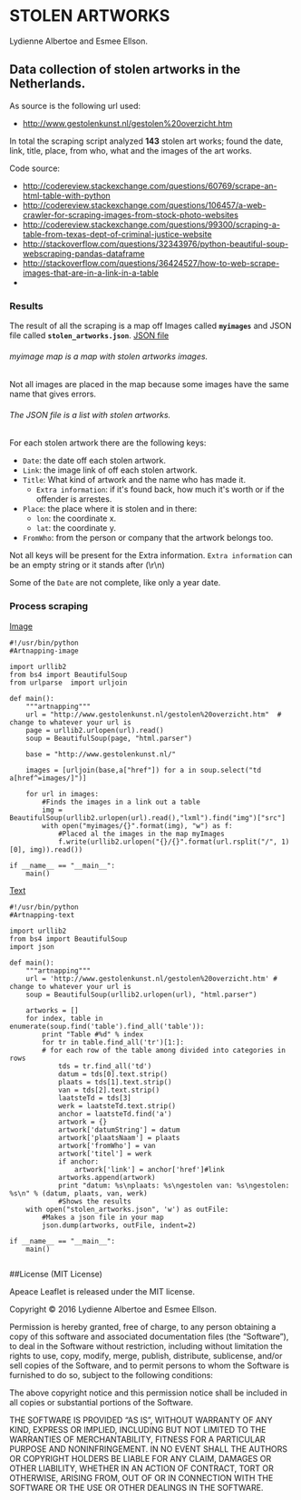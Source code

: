 # STOLEN ARTWORKS
Lydienne Albertoe and Esmee Ellson.

## Data collection of stolen artworks in the Netherlands.

As source is the following url used:

- http://www.gestolenkunst.nl/gestolen%20overzicht.htm

In total the scraping script analyzed **143** stolen art works; found the date, link, title, place, from who, what and the images of the art works.

Code source:

- http://codereview.stackexchange.com/questions/60769/scrape-an-html-table-with-python
- http://codereview.stackexchange.com/questions/106457/a-web-crawler-for-scraping-images-from-stock-photo-websites
- http://codereview.stackexchange.com/questions/99300/scraping-a-table-from-texas-dept-of-criminal-justice-website
- http://stackoverflow.com/questions/32343976/python-beautiful-soup-webscraping-pandas-dataframe
- http://stackoverflow.com/questions/36424527/how-to-web-scrape-images-that-are-in-a-link-in-a-table
- 
### Results

The result of all the scraping is a map off Images called **`myimages`** and JSON file called **`stolen_artworks.json`**. [JSON file](stolen_artworks.json)

###### myimage map is a map with *stolen artworks images*. 

Not all images are placed in the map because some images have the same name that gives errors. 


###### The JSON file is a list with *stolen artworks*. 
For each stolen artwork there are the following keys:

- `Date`: the date off each stolen artwork.
- `Link`: the image link of off each stolen artwork.
- `Title`: What kind of artwork and the name who has made it.
	- `Extra information`: if it's found back, how much it's worth or if the offender is arrestes.
- `Place`: the place where it is stolen and in there:
 	- `lon`: the coordinate x.
	- `lat`: the coordinate y.
- `FromWho`: from the person or company that the artwork belongs too.

Not all keys will be present for the Extra information.
`Extra information` can be an empty string or it stands after (\r\n)

Some of the `Date` are not complete, like only a year date.
### Process scraping

[Image](Artnapping-image.py)

```
#!/usr/bin/python
#Artnapping-image

import urllib2
from bs4 import BeautifulSoup
from urlparse  import urljoin

def main():
    """artnapping"""
	url = "http://www.gestolenkunst.nl/gestolen%20overzicht.htm"  # change to whatever your url is
	page = urllib2.urlopen(url).read()
	soup = BeautifulSoup(page, "html.parser")

	base = "http://www.gestolenkunst.nl/"

	images = [urljoin(base,a["href"]) for a in soup.select("td a[href^=images/]")]

	for url in images:
		#Finds the images in a link out a table
    	img = BeautifulSoup(urllib2.urlopen(url).read(),"lxml").find("img")["src"]
    	with open("myimages/{}".format(img), "w") as f:
    		#Placed al the images in the map myImages
        	f.write(urllib2.urlopen("{}/{}".format(url.rsplit("/", 1)[0], img)).read())

if __name__ == "__main__":
    main()

```	
[Text](Artnapping-text.py)

```
#!/usr/bin/python
#Artnapping-text

import urllib2
from bs4 import BeautifulSoup
import json

def main():
    """artnapping"""
    url = 'http://www.gestolenkunst.nl/gestolen%20overzicht.htm' # change to whatever your url is
    soup = BeautifulSoup(urllib2.urlopen(url), "html.parser")

    artworks = []
    for index, table in enumerate(soup.find('table').find_all('table')):
        print "Table #%d" % index
        for tr in table.find_all('tr')[1:]:
        # for each row of the table among divided into categories in rows
            tds = tr.find_all('td')
            datum = tds[0].text.strip()
            plaats = tds[1].text.strip()
            van = tds[2].text.strip()
            laatsteTd = tds[3]
            werk = laatsteTd.text.strip()
            anchor = laatsteTd.find('a')
            artwork = {}
            artwork['datumString'] = datum
            artwork['plaatsNaam'] = plaats
            artwork['fromWho'] = van
            artwork['titel'] = werk
            if anchor:
                artwork['link'] = anchor['href']#link
            artworks.append(artwork)
            print "datum: %s\nplaats: %s\ngestolen van: %s\ngestolen: %s\n" % (datum, plaats, van, werk)
            #Shows the results
    with open("stolen_artworks.json", 'w') as outFile:
        #Makes a json file in your map 
        json.dump(artworks, outFile, indent=2)

if __name__ == "__main__":
    main()
    
```	

##License (MIT License)

Apeace Leaflet is released under the MIT license.

Copyright © 2016 Lydienne Albertoe and Esmee Ellson.

Permission is hereby granted, free of charge, to any person obtaining a copy of this software and associated documentation files (the “Software”), to deal in the Software without restriction, including without limitation the rights to use, copy, modify, merge, publish, distribute, sublicense, and/or sell copies of the Software, and to permit persons to whom the Software is furnished to do so, subject to the following conditions:

The above copyright notice and this permission notice shall be included in all copies or substantial portions of the Software.

THE SOFTWARE IS PROVIDED “AS IS”, WITHOUT WARRANTY OF ANY KIND, EXPRESS OR IMPLIED, INCLUDING BUT NOT LIMITED TO THE WARRANTIES OF MERCHANTABILITY, FITNESS FOR A PARTICULAR PURPOSE AND NONINFRINGEMENT. IN NO EVENT SHALL THE AUTHORS OR COPYRIGHT HOLDERS BE LIABLE FOR ANY CLAIM, DAMAGES OR OTHER LIABILITY, WHETHER IN AN ACTION OF CONTRACT, TORT OR OTHERWISE, ARISING FROM, OUT OF OR IN CONNECTION WITH THE SOFTWARE OR THE USE OR OTHER DEALINGS IN THE SOFTWARE.